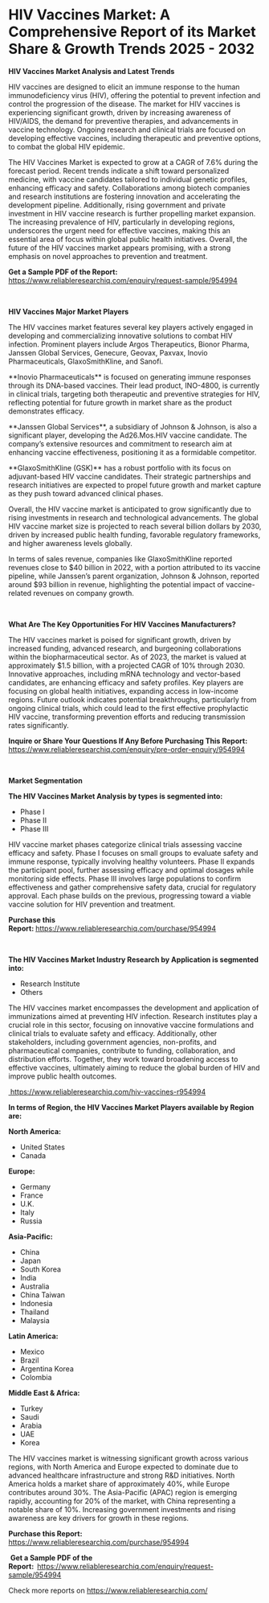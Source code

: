 <p><h1>HIV Vaccines Market: A Comprehensive Report of its Market Share & Growth Trends 2025 - 2032</h1></p><p><strong>HIV Vaccines Market Analysis and Latest Trends</strong></p>
<p><p>HIV vaccines are designed to elicit an immune response to the human immunodeficiency virus (HIV), offering the potential to prevent infection and control the progression of the disease. The market for HIV vaccines is experiencing significant growth, driven by increasing awareness of HIV/AIDS, the demand for preventive therapies, and advancements in vaccine technology. Ongoing research and clinical trials are focused on developing effective vaccines, including therapeutic and preventive options, to combat the global HIV epidemic.</p><p>The HIV Vaccines Market is expected to grow at a CAGR of 7.6% during the forecast period. Recent trends indicate a shift toward personalized medicine, with vaccine candidates tailored to individual genetic profiles, enhancing efficacy and safety. Collaborations among biotech companies and research institutions are fostering innovation and accelerating the development pipeline. Additionally, rising government and private investment in HIV vaccine research is further propelling market expansion. The increasing prevalence of HIV, particularly in developing regions, underscores the urgent need for effective vaccines, making this an essential area of focus within global public health initiatives. Overall, the future of the HIV vaccines market appears promising, with a strong emphasis on novel approaches to prevention and treatment.</p></p>
<p><strong>Get a Sample PDF of the Report:&nbsp;</strong> <a href="https://www.reliableresearchiq.com/enquiry/request-sample/954994?utm_campaign=3136&utm_medium=2&utm_source=Github&utm_content=ia&utm_term=07032025&utm_id=hiv-vaccines">https://www.reliableresearchiq.com/enquiry/request-sample/954994</a></p>
<p>&nbsp;</p>
<p><strong>HIV Vaccines Major Market Players</strong></p>
<p><p>The HIV vaccines market features several key players actively engaged in developing and commercializing innovative solutions to combat HIV infection. Prominent players include Argos Therapeutics, Bionor Pharma, Janssen Global Services, Genecure, Geovax, Paxvax, Inovio Pharmaceuticals, GlaxoSmithKline, and Sanofi.</p><p>**Inovio Pharmaceuticals** is focused on generating immune responses through its DNA-based vaccines. Their lead product, INO-4800, is currently in clinical trials, targeting both therapeutic and preventive strategies for HIV, reflecting potential for future growth in market share as the product demonstrates efficacy.</p><p>**Janssen Global Services**, a subsidiary of Johnson & Johnson, is also a significant player, developing the Ad26.Mos.HIV vaccine candidate. The company’s extensive resources and commitment to research aim at enhancing vaccine effectiveness, positioning it as a formidable competitor.</p><p>**GlaxoSmithKline (GSK)** has a robust portfolio with its focus on adjuvant-based HIV vaccine candidates. Their strategic partnerships and research initiatives are expected to propel future growth and market capture as they push toward advanced clinical phases.</p><p>Overall, the HIV vaccine market is anticipated to grow significantly due to rising investments in research and technological advancements. The global HIV vaccine market size is projected to reach several billion dollars by 2030, driven by increased public health funding, favorable regulatory frameworks, and higher awareness levels globally.</p><p>In terms of sales revenue, companies like GlaxoSmithKline reported revenues close to $40 billion in 2022, with a portion attributed to its vaccine pipeline, while Janssen’s parent organization, Johnson & Johnson, reported around $93 billion in revenue, highlighting the potential impact of vaccine-related revenues on company growth.</p></p>
<p>&nbsp;</p>
<p><strong>What Are The Key Opportunities For HIV Vaccines Manufacturers?</strong></p>
<p><p>The HIV vaccines market is poised for significant growth, driven by increased funding, advanced research, and burgeoning collaborations within the biopharmaceutical sector. As of 2023, the market is valued at approximately $1.5 billion, with a projected CAGR of 10% through 2030. Innovative approaches, including mRNA technology and vector-based candidates, are enhancing efficacy and safety profiles. Key players are focusing on global health initiatives, expanding access in low-income regions. Future outlook indicates potential breakthroughs, particularly from ongoing clinical trials, which could lead to the first effective prophylactic HIV vaccine, transforming prevention efforts and reducing transmission rates significantly.</p></p>
<p><strong>Inquire or Share Your Questions If Any Before Purchasing This Report:</strong> <a href="https://www.reliableresearchiq.com/enquiry/pre-order-enquiry/954994?utm_campaign=3136&utm_medium=2&utm_source=Github&utm_content=ia&utm_term=07032025&utm_id=hiv-vaccines">https://www.reliableresearchiq.com/enquiry/pre-order-enquiry/954994</a></p>
<p>&nbsp;</p>
<p><strong>Market Segmentation</strong></p>
<p><strong>The HIV Vaccines Market Analysis by types is segmented into:</strong></p>
<p><ul><li>Phase I</li><li>Phase II</li><li>Phase III</li></ul></p>
<p><p>HIV vaccine market phases categorize clinical trials assessing vaccine efficacy and safety. Phase I focuses on small groups to evaluate safety and immune response, typically involving healthy volunteers. Phase II expands the participant pool, further assessing efficacy and optimal dosages while monitoring side effects. Phase III involves large populations to confirm effectiveness and gather comprehensive safety data, crucial for regulatory approval. Each phase builds on the previous, progressing toward a viable vaccine solution for HIV prevention and treatment.</p></p>
<p><strong>Purchase this Report:&nbsp;</strong><a href="https://www.reliableresearchiq.com/purchase/954994?utm_campaign=3136&utm_medium=2&utm_source=Github&utm_content=ia&utm_term=07032025&utm_id=hiv-vaccines">https://www.reliableresearchiq.com/purchase/954994</a></p>
<p>&nbsp;</p>
<p><strong>The HIV Vaccines Market Industry Research by Application is segmented into:</strong></p>
<p><ul><li>Research Institute</li><li>Others</li></ul></p>
<p><p>The HIV vaccines market encompasses the development and application of immunizations aimed at preventing HIV infection. Research institutes play a crucial role in this sector, focusing on innovative vaccine formulations and clinical trials to evaluate safety and efficacy. Additionally, other stakeholders, including government agencies, non-profits, and pharmaceutical companies, contribute to funding, collaboration, and distribution efforts. Together, they work toward broadening access to effective vaccines, ultimately aiming to reduce the global burden of HIV and improve public health outcomes.</p></p>
<p><a href="https://www.reliableresearchiq.com/hiv-vaccines-r954994?utm_campaign=3136&utm_medium=2&utm_source=Github&utm_content=ia&utm_term=07032025&utm_id=hiv-vaccines">&nbsp;https://www.reliableresearchiq.com/hiv-vaccines-r954994</a></p>
<p><strong>In terms of Region, the HIV Vaccines Market Players available by Region are:</strong></p>
<p>
    <p> <strong> North America: </strong>
        <ul>
            <li>United States</li>
            <li>Canada</li>
        </ul>
        </p> 
    <p> <strong> Europe: </strong>
        <ul>
            <li>Germany</li>
            <li>France</li>
            <li>U.K.</li>
            <li>Italy</li>
            <li>Russia</li>
        </ul>
        </p> 
    <p> <strong> Asia-Pacific: </strong>
        <ul>
            <li>China</li>
            <li>Japan</li>
            <li>South Korea</li>
            <li>India</li>
            <li>Australia</li>
            <li>China Taiwan</li>
            <li>Indonesia</li>
            <li>Thailand</li>
            <li>Malaysia</li>
        </ul>
        </p> 
    <p> <strong> Latin America: </strong>
        <ul>
            <li>Mexico</li>
            <li>Brazil</li>
            <li>Argentina Korea</li>
            <li>Colombia</li>
        </ul>
        </p> 
    <p> <strong> Middle East & Africa: </strong>
        <ul>
            <li>Turkey</li>
            <li>Saudi</li>
            <li>Arabia</li>
            <li>UAE</li>
            <li>Korea</li>
        </ul>
    </p>
    </p>
<p><p>The HIV vaccines market is witnessing significant growth across various regions, with North America and Europe expected to dominate due to advanced healthcare infrastructure and strong R&D initiatives. North America holds a market share of approximately 40%, while Europe contributes around 30%. The Asia-Pacific (APAC) region is emerging rapidly, accounting for 20% of the market, with China representing a notable share of 10%. Increasing government investments and rising awareness are key drivers for growth in these regions.</p></p>
<p><strong>Purchase this Report: </strong><a href="https://www.reliableresearchiq.com/purchase/954994?utm_campaign=3136&utm_medium=2&utm_source=Github&utm_content=ia&utm_term=07032025&utm_id=hiv-vaccines">https://www.reliableresearchiq.com/purchase/954994</a></p>
<p>&nbsp;<strong>Get a Sample PDF of the Report:&nbsp;&nbsp;</strong><a href="https://www.reliableresearchiq.com/enquiry/request-sample/954994?utm_campaign=3136&utm_medium=2&utm_source=Github&utm_content=ia&utm_term=07032025&utm_id=hiv-vaccines">https://www.reliableresearchiq.com/enquiry/request-sample/954994</a></p>
<p><strong></strong></p>
<p>Check more reports on <a href="https://www.reliableresearchiq.com/?utm_campaign=3136&utm_medium=2&utm_source=Github&utm_content=ia&utm_term=07032025&utm_id=hiv-vaccines">https://www.reliableresearchiq.com/</a></p>